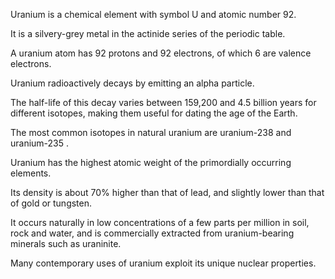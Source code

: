 ﻿Uranium is a chemical element with symbol U and atomic number 92.

It is a silvery-grey metal in the actinide series of the periodic table.

A uranium atom has 92 protons and 92 electrons, of which 6 are valence electrons.

Uranium radioactively decays by emitting an alpha particle.

The half-life of this decay varies between 159,200 and 4.5 billion years for different isotopes, making them useful for dating the age of the Earth.

The most common isotopes in natural uranium are uranium-238 and uranium-235 .

Uranium has the highest atomic weight of the primordially occurring elements.

Its density is about 70% higher than that of lead, and slightly lower than that of gold or tungsten.

It occurs naturally in low concentrations of a few parts per million in soil, rock and water, and is commercially extracted from uranium-bearing minerals such as uraninite.

Many contemporary uses of uranium exploit its unique nuclear properties.
